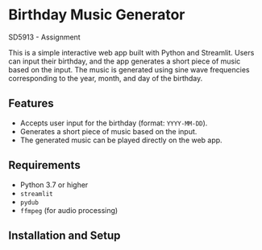 # Birthday Music Generator
SD5913 - Assignment

This is a simple interactive web app built with Python and Streamlit. 
Users can input their birthday, and the app generates a short piece of music based on the input. 
The music is generated using sine wave frequencies corresponding to the year, month, and day of the birthday.

## Features

- Accepts user input for the birthday (format: `YYYY-MM-DD`).
- Generates a short piece of music based on the input.
- The generated music can be played directly on the web app.

## Requirements

- Python 3.7 or higher
- `streamlit`
- `pydub`
- `ffmpeg` (for audio processing)

## Installation and Setup
